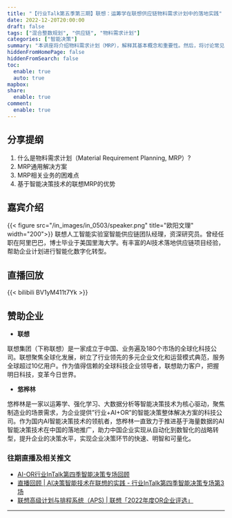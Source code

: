 ```yaml
---
title: "【行业Talk第五季第三期】联想：运筹学在联想供应链物料需求计划中的落地实践"
date: 2022-12-20T20:00:00
draft: false
tags: ["混合整数规划", "供应链", "物料需求计划"]
categories: ["智能决策"]
summary: "本讲座将介绍物料需求计划（MRP），解释其基本概念和重要性。然后，将讨论常见的MRP解决方案，分析实施过程中遇到的主要困难点。最后，讲座将展示基于智能决策技术的联想MRP系统，强调其在提升效率和优化资源管理方面的独特优势。"
hiddenFromHomePage: false
hiddenFromSearch: false
toc:
  enable: true
  auto: true
mapbox:
share:
  enable: true
comment:
  enable: true
---
```



## 分享提纲
1. 什么是物料需求计划（Material Requirement Planning, MRP）?
2. MRP通用解决方案
3. MRP相关业务的困难点
4. 基于智能决策技术的联想MRP的优势


## 嘉宾介绍
{{< figure src="/in_images/in_0503/speaker.png" title="欧阳文理" width="200">}}
联想人工智能实验室智能供应链团队经理，资深研究员。曾经任职在阿里巴巴，博士毕业于美国里海大学。有丰富的Al技术落地供应链项目经验，帮助企业计划进行智能化数字化转型。


## 直播回放
{{< bilibili BV1yM411t7Yk >}}


## 赞助企业
- **联想**

联想集团（下称联想）是一家成立于中国、业务遍及180个市场的全球化科技公司。联想聚焦全球化发展，树立了行业领先的多元企业文化和运营模式典范，服务全球超过10亿用户。作为值得信赖的全球科技企业领导者，联想助力客户，把握明日科技，变革今日世界。

- **悠桦林**

悠桦林是一家以运筹学、强化学习、大数据分析等智能决策技术为核心驱动，聚焦制造业的场景需求，为企业提供”行业+AI+OR”的智能决策整体解决方案的科技公司。作为国内AI智能决策技术的领航者，悠桦林一直致力于推进基于海量数据的AI智能决策技术在中国的落地推广，助力中国企业实现从自动化到数智化的战略转型，提升企业的决策水平，实现企业决策环节的快速、明智和可量化。


### 往期直播及相关推文
- [AI-OR行业InTalk第四季智能决策专场回顾](https://mp.weixin.qq.com/s/vAjfNrYPzXIY75Us_5qDIw)
- [直播回顾 | AI决策智能技术在联想的实践 - 行业InTalk第四季智能决策专场第3场](https://mp.weixin.qq.com/s/mhcS79OonqRrHu8u_oIRzA)
- [联想高级计划与排程系统（APS) | 联想「2022年度OR企业评选」](https://mp.weixin.qq.com/s/8fX_d67y4AjjLBlBlW3cyw)
---
